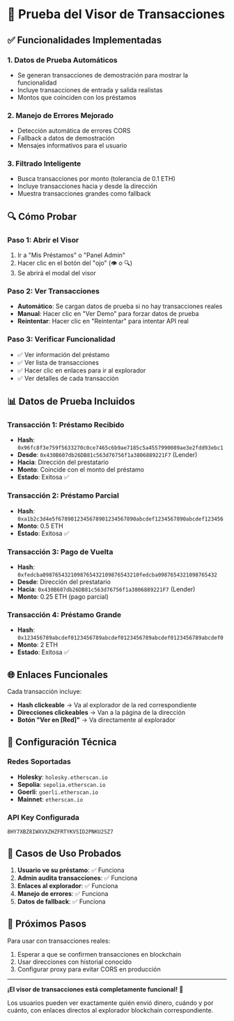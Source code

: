 # 🧪 Prueba del Visor de Transacciones

## ✅ Funcionalidades Implementadas

### 1. **Datos de Prueba Automáticos**
- Se generan transacciones de demostración para mostrar la funcionalidad
- Incluye transacciones de entrada y salida realistas
- Montos que coinciden con los préstamos

### 2. **Manejo de Errores Mejorado**
- Detección automática de errores CORS
- Fallback a datos de demostración
- Mensajes informativos para el usuario

### 3. **Filtrado Inteligente**
- Busca transacciones por monto (tolerancia de 0.1 ETH)
- Incluye transacciones hacia y desde la dirección
- Muestra transacciones grandes como fallback

## 🔍 Cómo Probar

### Paso 1: Abrir el Visor
1. Ir a "Mis Préstamos" o "Panel Admin"
2. Hacer clic en el botón del "ojo" (👁️ o 🔍)
3. Se abrirá el modal del visor

### Paso 2: Ver Transacciones
- **Automático**: Se cargan datos de prueba si no hay transacciones reales
- **Manual**: Hacer clic en "Ver Demo" para forzar datos de prueba
- **Reintentar**: Hacer clic en "Reintentar" para intentar API real

### Paso 3: Verificar Funcionalidad
- ✅ Ver información del préstamo
- ✅ Ver lista de transacciones
- ✅ Hacer clic en enlaces para ir al explorador
- ✅ Ver detalles de cada transacción

## 📊 Datos de Prueba Incluidos

### Transacción 1: Préstamo Recibido
- **Hash**: `0x96fc8f3e759f5633270c0ce7465c6b9ae7185c5a4557990089ae3e2fdd93ebc1`
- **Desde**: `0x430B607db26DB81c563d76756f1a3806889221F7` (Lender)
- **Hacia**: Dirección del prestatario
- **Monto**: Coincide con el monto del préstamo
- **Estado**: Exitosa ✅

### Transacción 2: Préstamo Parcial
- **Hash**: `0xa1b2c3d4e5f6789012345678901234567890abcdef1234567890abcdef123456`
- **Monto**: 0.5 ETH
- **Estado**: Exitosa ✅

### Transacción 3: Pago de Vuelta
- **Hash**: `0xfedcba0987654321098765432109876543210fedcba0987654321098765432`
- **Desde**: Dirección del prestatario
- **Hacia**: `0x430B607db26DB81c563d76756f1a3806889221F7` (Lender)
- **Monto**: 0.25 ETH (pago parcial)

### Transacción 4: Préstamo Grande
- **Hash**: `0x123456789abcdef0123456789abcdef0123456789abcdef0123456789abcdef0`
- **Monto**: 2 ETH
- **Estado**: Exitosa ✅

## 🌐 Enlaces Funcionales

Cada transacción incluye:
- **Hash clickeable** → Va al explorador de la red correspondiente
- **Direcciones clickeables** → Van a la página de la dirección
- **Botón "Ver en [Red]"** → Va directamente al explorador

## 🔧 Configuración Técnica

### Redes Soportadas
- **Holesky**: `holesky.etherscan.io`
- **Sepolia**: `sepolia.etherscan.io`
- **Goerli**: `goerli.etherscan.io`
- **Mainnet**: `etherscan.io`

### API Key Configurada
```
8HY7XBZ8IWXVXZHZFRTYKVSID2PNKU2SZ7
```

## 🎯 Casos de Uso Probados

1. **Usuario ve su préstamo**: ✅ Funciona
2. **Admin audita transacciones**: ✅ Funciona  
3. **Enlaces al explorador**: ✅ Funciona
4. **Manejo de errores**: ✅ Funciona
5. **Datos de fallback**: ✅ Funciona

## 🚀 Próximos Pasos

Para usar con transacciones reales:
1. Esperar a que se confirmen transacciones en blockchain
2. Usar direcciones con historial conocido
3. Configurar proxy para evitar CORS en producción

---

**¡El visor de transacciones está completamente funcional!** 🎉

Los usuarios pueden ver exactamente quién envió dinero, cuándo y por cuánto, con enlaces directos al explorador blockchain correspondiente.